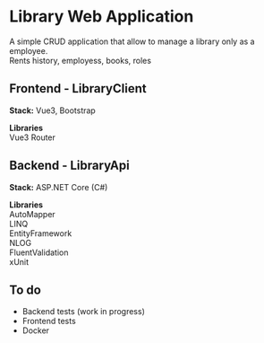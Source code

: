 # Library Web Application

A simple CRUD application that allow to manage a library only as a employee. <br>
Rents history, employess, books, roles

## Frontend - LibraryClient
**Stack:** Vue3, Bootstrap

**Libraries**<br>
Vue3 Router

## Backend - LibraryApi
**Stack:** ASP.NET Core (C#)

**Libraries**<br>
AutoMapper<br>
LINQ<br>
EntityFramework<br>
NLOG<br>
FluentValidation<br>
xUnit

## To do
- Backend tests (work in progress)
- Frontend tests
- Docker
